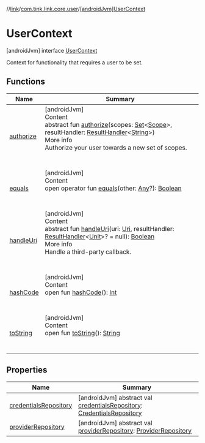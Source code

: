//[link](../../index.md)/[com.tink.link.core.user](../index.md)/[[androidJvm]UserContext](index.md)



# UserContext  
 [androidJvm] interface [UserContext](index.md)

Context for functionality that requires a user to be set.

   


## Functions  
  
|  Name|  Summary| 
|---|---|
| <a name="com.tink.link.core.user/UserContext/authorize/#kotlin.collections.Set[com.tink.model.user.Scope]#com.tink.service.handler.ResultHandler[kotlin.String]/PointingToDeclaration/"></a>[authorize](authorize.md)| <a name="com.tink.link.core.user/UserContext/authorize/#kotlin.collections.Set[com.tink.model.user.Scope]#com.tink.service.handler.ResultHandler[kotlin.String]/PointingToDeclaration/"></a>[androidJvm]  <br>Content  <br>abstract fun [authorize](authorize.md)(scopes: [Set](https://kotlinlang.org/api/latest/jvm/stdlib/kotlin.collections/-set/index.html)<[Scope](../../com.tink.model.user/[android-jvm]-scope/index.md)>, resultHandler: [ResultHandler](../../com.tink.service.handler/[android-jvm]-result-handler/index.md)<[String](https://kotlinlang.org/api/latest/jvm/stdlib/kotlin/-string/index.html)>)  <br>More info  <br>Authorize your user towards a new set of scopes.  <br><br><br>
| <a name="kotlin/Any/equals/#kotlin.Any?/PointingToDeclaration/"></a>[equals](../../com.tink.service.user/[android-jvm]-user-profile-service-impl/index.md#%5Bkotlin%2FAny%2Fequals%2F%23kotlin.Any%3F%2FPointingToDeclaration%2F%5D%2FFunctions%2F1854938400)| <a name="kotlin/Any/equals/#kotlin.Any?/PointingToDeclaration/"></a>[androidJvm]  <br>Content  <br>open operator fun [equals](../../com.tink.service.user/[android-jvm]-user-profile-service-impl/index.md#%5Bkotlin%2FAny%2Fequals%2F%23kotlin.Any%3F%2FPointingToDeclaration%2F%5D%2FFunctions%2F1854938400)(other: [Any](https://kotlinlang.org/api/latest/jvm/stdlib/kotlin/-any/index.html)?): [Boolean](https://kotlinlang.org/api/latest/jvm/stdlib/kotlin/-boolean/index.html)  <br><br><br>
| <a name="com.tink.link.core.user/UserContext/handleUri/#android.net.Uri#com.tink.service.handler.ResultHandler[kotlin.Unit]?/PointingToDeclaration/"></a>[handleUri](handle-uri.md)| <a name="com.tink.link.core.user/UserContext/handleUri/#android.net.Uri#com.tink.service.handler.ResultHandler[kotlin.Unit]?/PointingToDeclaration/"></a>[androidJvm]  <br>Content  <br>abstract fun [handleUri](handle-uri.md)(uri: [Uri](https://developer.android.com/reference/kotlin/android/net/Uri.html), resultHandler: [ResultHandler](../../com.tink.service.handler/[android-jvm]-result-handler/index.md)<[Unit](https://kotlinlang.org/api/latest/jvm/stdlib/kotlin/-unit/index.html)>? = null): [Boolean](https://kotlinlang.org/api/latest/jvm/stdlib/kotlin/-boolean/index.html)  <br>More info  <br>Handle a third-party callback.  <br><br><br>
| <a name="kotlin/Any/hashCode/#/PointingToDeclaration/"></a>[hashCode](../../com.tink.service.user/[android-jvm]-user-profile-service-impl/index.md#%5Bkotlin%2FAny%2FhashCode%2F%23%2FPointingToDeclaration%2F%5D%2FFunctions%2F1854938400)| <a name="kotlin/Any/hashCode/#/PointingToDeclaration/"></a>[androidJvm]  <br>Content  <br>open fun [hashCode](../../com.tink.service.user/[android-jvm]-user-profile-service-impl/index.md#%5Bkotlin%2FAny%2FhashCode%2F%23%2FPointingToDeclaration%2F%5D%2FFunctions%2F1854938400)(): [Int](https://kotlinlang.org/api/latest/jvm/stdlib/kotlin/-int/index.html)  <br><br><br>
| <a name="kotlin/Any/toString/#/PointingToDeclaration/"></a>[toString](../../com.tink.service.user/[android-jvm]-user-profile-service-impl/index.md#%5Bkotlin%2FAny%2FtoString%2F%23%2FPointingToDeclaration%2F%5D%2FFunctions%2F1854938400)| <a name="kotlin/Any/toString/#/PointingToDeclaration/"></a>[androidJvm]  <br>Content  <br>open fun [toString](../../com.tink.service.user/[android-jvm]-user-profile-service-impl/index.md#%5Bkotlin%2FAny%2FtoString%2F%23%2FPointingToDeclaration%2F%5D%2FFunctions%2F1854938400)(): [String](https://kotlinlang.org/api/latest/jvm/stdlib/kotlin/-string/index.html)  <br><br><br>


## Properties  
  
|  Name|  Summary| 
|---|---|
| <a name="com.tink.link.core.user/UserContext/credentialsRepository/#/PointingToDeclaration/"></a>[credentialsRepository](credentials-repository.md)| <a name="com.tink.link.core.user/UserContext/credentialsRepository/#/PointingToDeclaration/"></a> [androidJvm] abstract val [credentialsRepository](credentials-repository.md): [CredentialsRepository](../../com.tink.link.core.credentials/[android-jvm]-credentials-repository/index.md)   <br>
| <a name="com.tink.link.core.user/UserContext/providerRepository/#/PointingToDeclaration/"></a>[providerRepository](provider-repository.md)| <a name="com.tink.link.core.user/UserContext/providerRepository/#/PointingToDeclaration/"></a> [androidJvm] abstract val [providerRepository](provider-repository.md): [ProviderRepository](../../com.tink.core.provider/[android-jvm]-provider-repository/index.md)   <br>

